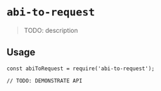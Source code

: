 # `abi-to-request`

> TODO: description

## Usage

```
const abiToRequest = require('abi-to-request');

// TODO: DEMONSTRATE API
```
